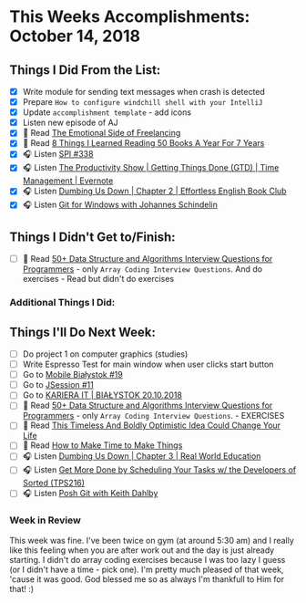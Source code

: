 # This Weeks Accomplishments: October 14, 2018

## Things I Did From the List:

- [x] Write module for sending text messages when crash is detected
- [x] Prepare `How to configure windchill shell with your IntelliJ`
- [x] Update `accomplishment template` - add icons
- [x] Listen new episode of AJ
- [x] 📗 Read [The Emotional Side of Freelancing](https://medium.com/s/story/the-emotional-side-of-freelancing-cec7aee7ef89)
- [x] 📗 Read [8 Things I Learned Reading 50 Books A Year For 7 Years](https://medium.com/@krisgage/8-things-i-learned-reading-50-books-a-year-for-7-years-cb11c4acffb1)
- [x] 🎧 Listen [SPI #338](https://www.smartpassiveincome.com/podcasts/selling-a-book-overlooking-this-page-could-kill-sales-bryan-cohen/)
- [x] 🎧 Listen [The Productivity Show | Getting Things Done (GTD) | Time Management | Evernote](http://podplayer.net/?id=56193560)
- [x] 🎧 Listen [Dumbing Us Down | Chapter 2 | Effortless English Book Club](https://www.youtube.com/watch?v=0PRl4cv4sII)
- [x] 🎧 Listen [Git for Windows with Johannes Schindelin](https://www.allthingsgit.com/episodes/git_for_windows_with_johannes_schindelin.html)

## Things I Didn't Get to/Finish:

- [ ] 📗 Read [50+ Data Structure and Algorithms Interview Questions for Programmers](https://hackernoon.com/50-data-structure-and-algorithms-interview-questions-for-programmers-b4b1ac61f5b0) - only `Array Coding Interview Questions`. And do exercises - Read but didn't do exercises

### Additional Things I Did:


## Things I'll Do Next Week:

- [ ] Do project 1 on computer graphics (studies)
- [ ] Write Espresso Test for main window when user clicks start button
- [ ] Go to [Mobile Białystok #19](https://www.facebook.com/events/684609151926396/)
- [ ] Go to [JSession #11](https://www.facebook.com/events/1155665697943088/#)
- [ ] Go to [KARIERA IT | BIAŁYSTOK 20.10.2018](https://careercon.pl/konferencja/kariera-it-bialystok-20-10-2018/?lang=pl#formRegister)
- [ ] 📗 Read [50+ Data Structure and Algorithms Interview Questions for Programmers](https://hackernoon.com/50-data-structure-and-algorithms-interview-questions-for-programmers-b4b1ac61f5b0) - only `Array Coding Interview Questions`. - EXERCISES
- [ ] 📗 Read [This Timeless And Boldly Optimistic Idea Could Change Your Life](https://medium.com/thrive-global/this-timeless-and-boldy-optimistic-idea-could-change-your-life-5c9cffe17214)
- [ ] 📗 Read [How to Make Time to Make Things](https://medium.com/s/story/understanding-creative-time-4225bb9b5e7b)
- [ ] 🎧 Listen [Dumbing Us Down | Chapter 3 | Real World Education](https://www.youtube.com/watch?v=nCQg9qZTxAE)
- [ ] 🎧 Listen [Get More Done by Scheduling Your Tasks w/ the Developers of Sorted (TPS216)](http://www.asianefficiency.com/podcast/216-sorted-app/)
- [ ] 🎧 Listen [Posh Git with Keith Dahlby](https://www.allthingsgit.com/episodes/posh_git_with_keith_dahlby.html)

### Week in Review
This week was fine. I've been twice on gym (at around 5:30 am) and I really like this feeling when you are after work out and the day is just already starting. I didn't do array coding exercises because I was too lazy I guess (or I didn't have a time - pick one). I'm pretty much pleased of that week, 'cause it was good. God blessed me so as always I'm thankfull to Him for that! :)
